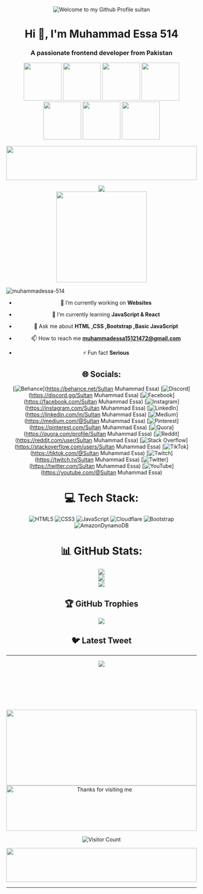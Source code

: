 <div align="center">
  <img src="https://github.com/BrunnerLivio/brunnerlivio/blob/master/images/welcome.png?raw=true" style="max-width: 100%;" alt="Welcome to my Github Profile sultan" />
<!--  <img src="https://i.gifer.com/origin/fe/fe21131ce60cd8093f4fcf752eac7963_w200.gif"/> -->
  
  
  
  <h1 align="center">Hi 👋, I'm Muhammad Essa 514</h1>

<h3 align="center">A passionate frontend developer from Pakistan</h3>
  
   <img src="https://i.gifer.com/origin/fe/fe21131ce60cd8093f4fcf752eac7963_w200.gif" height="100vh"/>
   <img src="https://i.gifer.com/origin/fe/fe21131ce60cd8093f4fcf752eac7963_w200.gif" height="100vh"/>
   <img src="https://i.gifer.com/origin/fe/fe21131ce60cd8093f4fcf752eac7963_w200.gif" height="100vh"/>
   <img src="https://i.gifer.com/origin/fe/fe21131ce60cd8093f4fcf752eac7963_w200.gif" height="100vh"/>
   <img src="https://i.gifer.com/origin/fe/fe21131ce60cd8093f4fcf752eac7963_w200.gif" height="100vh"/>
   <img src="https://i.gifer.com/origin/fe/fe21131ce60cd8093f4fcf752eac7963_w200.gif" height="100vh"/>
   <img src="https://i.gifer.com/origin/fe/fe21131ce60cd8093f4fcf752eac7963_w200.gif" height="100vh"/>

  

  
<!--   <img src="https://i.pinimg.com/originals/3a/ac/dd/3aacdd0a765a1346a3fc2457aa0a7df6.gif"/> -->
 

<br>

<p>
<div align="center">
  
  <img src="https://i.pinimg.com/originals/17/a9/00/17a900d73f0a8091413037a6f8ffb5f1.gif" height="90vh" width="100%"> <br>
<!--    <img align="center" src="https://d2w9rnfcy7mm78.cloudfront.net/9987911/original_026fc0b61e323aff95685b0331d518da.gif?1608653922" height="100vh" width="100%"/> -->
  
</div>
</p>



<div align="center">
  <a href="https://www.facebook.com/profile.php?id=100073595108212">
    <img src="https://readme-spotify-tingz.vercel.app/api/now-playing">
  </a>
</div>


<div align="center">
  <a href="https://open.spotify.com/user/6s6pbtefezpookh8gwnkko15v">
    <img src="https://spotify-readme-theta-virid.vercel.app/api?scan=true&theme=dark" width="240px">
  </a>
</div>



<p align="left"> <img src="https://komarev.com/ghpvc/?username=muhammadessa-514&label=Profile%20views&color=0e75b6&style=flat" alt="muhammadessa-514" /> </p>

- 🔭 I’m currently working on **Websites**

- 🌱 I’m currently learning **JavaScript & React**

- 💬 Ask me about **HTML ,CSS ,Bootstrap ,Basic JavaScript**

- 📫 How to reach me **muhammadessa15121472@gmail.com**

- ⚡ Fun fact **Serious**

<!-- new additions  start-->


## 🌐 Socials:
[![Behance](https://img.shields.io/badge/Behance-1769ff?logo=behance&logoColor=white)](https://behance.net/Sultan Muhammad Essa) [![Discord](https://img.shields.io/badge/Discord-%237289DA.svg?logo=discord&logoColor=white)](https://discord.gg/Sultan Muhammad Essa) [![Facebook](https://img.shields.io/badge/Facebook-%231877F2.svg?logo=Facebook&logoColor=white)](https://facebook.com/Sultan Muhammad Essa) [![Instagram](https://img.shields.io/badge/Instagram-%23E4405F.svg?logo=Instagram&logoColor=white)](https://instagram.com/Sultan Muhammad Essa) [![LinkedIn](https://img.shields.io/badge/LinkedIn-%230077B5.svg?logo=linkedin&logoColor=white)](https://linkedin.com/in/Sultan Muhammad Essa) [![Medium](https://img.shields.io/badge/Medium-12100E?logo=medium&logoColor=white)](https://medium.com/@Sultan Muhammad Essa) [![Pinterest](https://img.shields.io/badge/Pinterest-%23E60023.svg?logo=Pinterest&logoColor=white)](https://pinterest.com/Sultan Muhammad Essa) [![Quora](https://img.shields.io/badge/Quora-%23B92B27.svg?logo=Quora&logoColor=white)](https://quora.com/profile/Sultan Muhammad Essa) [![Reddit](https://img.shields.io/badge/Reddit-%23FF4500.svg?logo=Reddit&logoColor=white)](https://reddit.com/user/Sultan Muhammad Essa) [![Stack Overflow](https://img.shields.io/badge/-Stackoverflow-FE7A16?logo=stack-overflow&logoColor=white)](https://stackoverflow.com/users/Sultan Muhammad Essa) [![TikTok](https://img.shields.io/badge/TikTok-%23000000.svg?logo=TikTok&logoColor=white)](https://tiktok.com/@Sultan Muhammad Essa) [![Twitch](https://img.shields.io/badge/Twitch-%239146FF.svg?logo=Twitch&logoColor=white)](https://twitch.tv/Sultan Muhammad Essa) [![Twitter](https://img.shields.io/badge/Twitter-%231DA1F2.svg?logo=Twitter&logoColor=white)](https://twitter.com/Sultan Muhammad Essa) [![YouTube](https://img.shields.io/badge/YouTube-%23FF0000.svg?logo=YouTube&logoColor=white)](https://youtube.com/@Sultan Muhammad Essa) 

# 💻 Tech Stack:
![HTML5](https://img.shields.io/badge/html5-%23E34F26.svg?style=for-the-badge&logo=html5&logoColor=white) ![CSS3](https://img.shields.io/badge/css3-%231572B6.svg?style=for-the-badge&logo=css3&logoColor=white) ![JavaScript](https://img.shields.io/badge/javascript-%23323330.svg?style=for-the-badge&logo=javascript&logoColor=%23F7DF1E) ![Cloudflare](https://img.shields.io/badge/Cloudflare-F38020?style=for-the-badge&logo=Cloudflare&logoColor=white) ![Bootstrap](https://img.shields.io/badge/bootstrap-%23563D7C.svg?style=for-the-badge&logo=bootstrap&logoColor=white) ![AmazonDynamoDB](https://img.shields.io/badge/Amazon%20DynamoDB-4053D6?style=for-the-badge&logo=Amazon%20DynamoDB&logoColor=white)
# 📊 GitHub Stats:
![](https://github-readme-stats.vercel.app/api?username=MuhammadEssa-514&theme=blue-green&hide_border=false&include_all_commits=false&count_private=false)<br/>
![](https://github-readme-streak-stats.herokuapp.com/?user=MuhammadEssa-514&theme=blue-green&hide_border=false)<br/>
![](https://github-readme-stats.vercel.app/api/top-langs/?username=MuhammadEssa-514&theme=blue-green&hide_border=false&include_all_commits=false&count_private=false&layout=compact)

## 🏆 GitHub Trophies
![](https://github-profile-trophy.vercel.app/?username=MuhammadEssa-514&theme=radical&no-frame=true&no-bg=false&margin-w=4)

## 🐦 Latest Tweet
<!-- [![](https://gtce.itsvg.in/api?username=Sultan Muhammad Essa)](https://github.com/VishwaGauravIn/github-twitter-card-embed) -->

---
[![](https://visitcount.itsvg.in/api?id=MuhammadEssa-514&icon=7&color=0)](https://visitcount.itsvg.in)

<!-- Proudly created with GPRM ( https://gprm.itsvg.in ) -->

<!-- new addition end -->




<br><br><br><br><br>

<!-- 
 [![Abhigyan Trips' Activity Graph](https://activity-graph.herokuapp.com/graph?username=abhigyantrips&custom_title=Abhigyan%20Trips's%20Contribution%20Graph&theme=gruvbox&bg_color=282828&hide_border=true&line=d1a01f&point=c58545)](https://abhigyantrips.dev) -->
 
 
  <img src="https://thumbs.gfycat.com/DaringEnormousBorderterrier-size_restricted.gif" height="200vh" width="100%"/>
  
  <!-- Footer -->

<div align="center">

<img height="120" alt="Thanks for visiting me" width="100%" src="https://raw.githubusercontent.com/BrunnerLivio/brunnerlivio/master/images/marquee.svg" />
<br />

![Visitor Count](https://profile-counter.glitch.me/brunnerlivio/count.svg)

</div>
  
  <!-- Footer -->
 
<img align="center" src="https://d2w9rnfcy7mm78.cloudfront.net/9987911/original_026fc0b61e323aff95685b0331d518da.gif?1608653922" height="90vh" width="100%"/>



****



